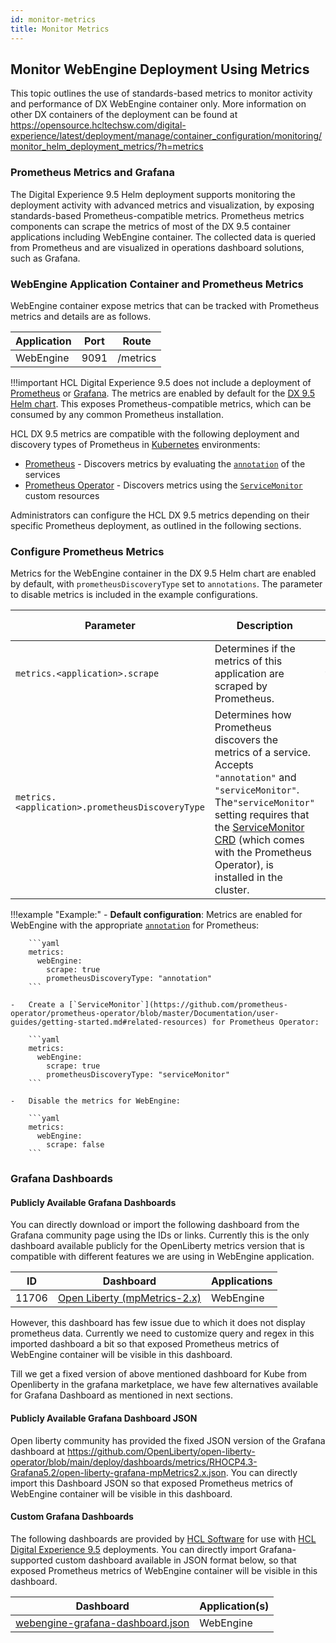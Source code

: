 ```yaml
---
id: monitor-metrics
title: Monitor Metrics
---
```


## Monitor WebEngine Deployment Using Metrics

This topic outlines the use of standards-based metrics to monitor activity and performance of DX WebEngine container only. More information on other DX containers of the deployment can be found at https://opensource.hcltechsw.com/digital-experience/latest/deployment/manage/container_configuration/monitoring/monitor_helm_deployment_metrics/?h=metrics

### Prometheus Metrics and Grafana

The Digital Experience 9.5 Helm deployment supports monitoring the deployment activity with advanced metrics and visualization, by exposing standards-based Prometheus-compatible metrics. Prometheus metrics components can scrape the metrics of most of the DX 9.5 container applications including WebEngine container. The collected data is queried from Prometheus and are visualized in operations dashboard solutions, such as Grafana.

### WebEngine Application Container and Prometheus Metrics

WebEngine container expose metrics that can be tracked with Prometheus metrics and details are as follows.

|Application|Port|Route|
|-----------|----|-----|
|WebEngine|9091|/metrics|

!!!important
    HCL Digital Experience 9.5 does not include a deployment of [Prometheus](https://prometheus.io/) or [Grafana](https://grafana.com/). The metrics are enabled by default for the [DX 9.5 Helm chart](https://github.com/prometheus-community/helm-charts/tree/main/charts/kube-prometheus-stack). This exposes Prometheus-compatible metrics, which can be consumed by any common Prometheus installation.

HCL DX 9.5 metrics are compatible with the following deployment and discovery types of Prometheus in [Kubernetes](https://kubernetes.io/) environments:

-   [Prometheus](https://github.com/prometheus-community/helm-charts/tree/main/charts/prometheus) - Discovers metrics by evaluating the [`annotation`](https://kubernetes.io/docs/concepts/overview/working-with-objects/annotations/) of the services
-   [Prometheus Operator](https://github.com/prometheus-community/helm-charts/tree/main/charts/kube-prometheus-stack) - Discovers metrics using the [`ServiceMonitor`](https://github.com/prometheus-operator/prometheus-operator/blob/master/Documentation/user-guides/getting-started.md#related-resources) custom resources

Administrators can configure the HCL DX 9.5 metrics depending on their specific Prometheus deployment, as outlined in the following sections.

### Configure Prometheus Metrics

Metrics for the WebEngine container in the DX 9.5 Helm chart are enabled by default, with `prometheusDiscoveryType` set to `annotations`. The parameter to disable metrics is included in the example configurations.

|Parameter|Description|Default value|
|---------|-----------|-------------|
|`metrics.<application>.scrape`|Determines if the metrics of this application are scraped by Prometheus.|`true`|
|`metrics.<application>.prometheusDiscoveryType`|Determines how Prometheus discovers the metrics of a service. Accepts `"annotation"` and `"serviceMonitor"`. The`"serviceMonitor"` setting requires that the [ServiceMonitor CRD](https://github.com/prometheus-operator/prometheus-operator/blob/master/Documentation/user-guides/getting-started.md#related-resources) \(which comes with the Prometheus Operator\), is installed in the cluster.|`"annotation"`|

!!!example "Example:"
    -   __Default configuration__: Metrics are enabled for WebEngine with the appropriate [`annotation`](https://kubernetes.io/docs/concepts/overview/working-with-objects/annotations/) for Prometheus:

        ```yaml
        metrics:
          webEngine:
            scrape: true
            prometheusDiscoveryType: "annotation"
        ```

    -   Create a [`ServiceMonitor`](https://github.com/prometheus-operator/prometheus-operator/blob/master/Documentation/user-guides/getting-started.md#related-resources) for Prometheus Operator:

        ```yaml
        metrics:
          webEngine:
            scrape: true
            prometheusDiscoveryType: "serviceMonitor"
        ```

    -   Disable the metrics for WebEngine:

        ```yaml
        metrics:
          webEngine:
            scrape: false
        ```

### Grafana Dashboards

#### Publicly Available Grafana Dashboards

You can directly download or import the following dashboard from the Grafana community page using the IDs or links. Currently this is the only dashboard available publicly for the OpenLiberty metrics version that is compatible with different features we are using in WebEngine application. 

|ID|Dashboard|Applications|
|--|---------|------------|
|11706|[Open Liberty (mpMetrics-2.x)](https://grafana.com/grafana/dashboards/11706-open-liberty/)|WebEngine|

However, this dashboard has few issue due to which it does not display prometheus data. Currently we need to customize query and regex in this imported dashboard a bit so that exposed Prometheus metrics of WebEngine container will be visible in this dashboard.

Till we get a fixed version of above mentioned dashboard for Kube from Openliberty in the grafana marketplace, we have few alternatives available for Grafana Dashboard as mentioned in next sections.

#### Publicly Available Grafana Dashboard JSON

Open liberty community has provided the fixed JSON version of the Grafana dashboard at https://github.com/OpenLiberty/open-liberty-operator/blob/main/deploy/dashboards/metrics/RHOCP4.3-Grafana5.2/open-liberty-grafana-mpMetrics2.x.json. You can directly import this Dashboard JSON so that exposed Prometheus metrics of WebEngine container will be visible in this dashboard.

#### Custom Grafana Dashboards

The following dashboards are provided by [HCL Software](https://www.hcltechsw.com/wps/portal) for use with [HCL Digital Experience 9.5](https://www.hcltechsw.com/dx) deployments. You can directly import Grafana-supported custom dashboard available in JSON format below, so that exposed Prometheus metrics of WebEngine container will be visible in this dashboard.

|Dashboard|Application\(s\)|
|---------|----------------|
|[webengine-grafana-dashboard.json](./webengine-grafana-dashboard.json)|WebEngine|